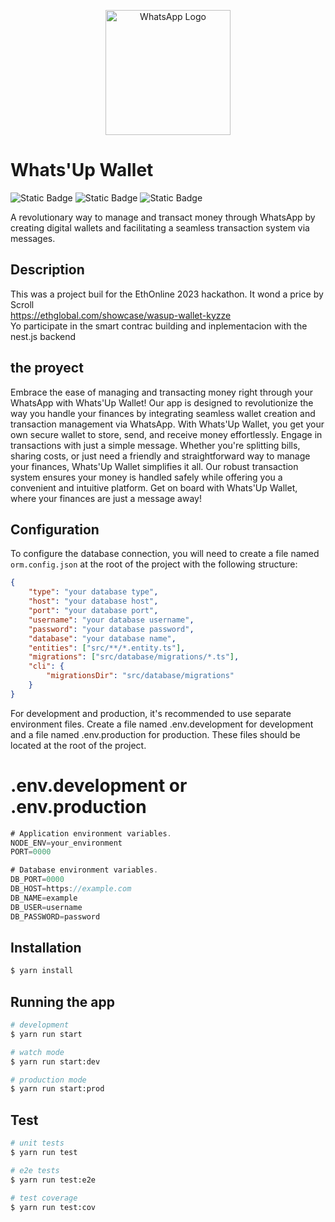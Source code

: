 <p align="center">
  <a href="#" target="blank"><img src="https://upload.wikimedia.org/wikipedia/commons/6/6b/WhatsApp.svg" width="200" alt="WhatsApp Logo" /></a>
</p>

# Whats'Up Wallet
![Static Badge](https://img.shields.io/badge/Nes.js-red?logo=Nest.js&logoColor=white)
![Static Badge](https://img.shields.io/badge/Node.js-darkgreen?logo=Node.js&logoColor=white)
![Static Badge](https://img.shields.io/badge/Javascript-yellow)

A revolutionary way to manage and transact money through WhatsApp by creating digital wallets and facilitating a seamless transaction system via messages.

## Description
This was a project buil for the EthOnline 2023 hackathon. It wond a price by Scroll <br/>
https://ethglobal.com/showcase/wasup-wallet-kyzze<br/>
Yo participate in the smart contrac building and inplementacion with the nest.js backend<br/>

## the proyect

Embrace the ease of managing and transacting money right through your WhatsApp with Whats'Up Wallet! Our app is designed to revolutionize the way you handle your finances by integrating seamless wallet creation and transaction management via WhatsApp. With Whats'Up Wallet, you get your own secure wallet to store, send, and receive money effortlessly. Engage in transactions with just a simple message. Whether you're splitting bills, sharing costs, or just need a friendly and straightforward way to manage your finances, Whats'Up Wallet simplifies it all. Our robust transaction system ensures your money is handled safely while offering you a convenient and intuitive platform. Get on board with Whats'Up Wallet, where your finances are just a message away!

## Configuration

To configure the database connection, you will need to create a file named `orm.config.json` at the root of the project with the following structure:

```json
{
    "type": "your database type",
    "host": "your database host",
    "port": "your database port",
    "username": "your database username",
    "password": "your database password",
    "database": "your database name",
    "entities": ["src/**/*.entity.ts"],
    "migrations": ["src/database/migrations/*.ts"],
    "cli": {
        "migrationsDir": "src/database/migrations"
    }
}
```

For development and production, it's recommended to use separate environment files. Create a file named .env.development for development and a file named .env.production for production. These files should be located at the root of the project.

# .env.development or .env.production
```js
# Application environment variables.
NODE_ENV=your_environment
PORT=0000

# Database environment variables.
DB_PORT=0000
DB_HOST=https://example.com
DB_NAME=example
DB_USER=username
DB_PASSWORD=password
```

## Installation

```bash
$ yarn install
```

## Running the app

```bash
# development
$ yarn run start

# watch mode
$ yarn run start:dev

# production mode
$ yarn run start:prod
```

## Test

```bash
# unit tests
$ yarn run test

# e2e tests
$ yarn run test:e2e

# test coverage
$ yarn run test:cov
```
